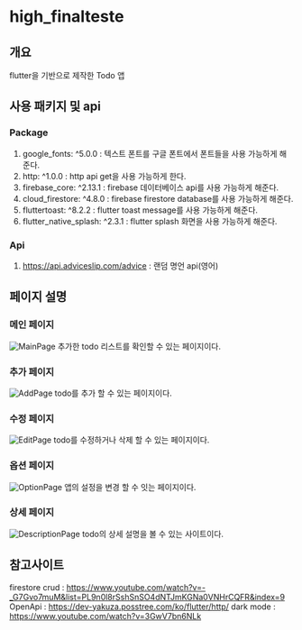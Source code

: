 # high_finalteste

## 개요

flutter을 기반으로 제작한 Todo 앱

## 사용 패키지 및 api

### Package

1. google_fonts: ^5.0.0 : 텍스트 폰트를 구글 폰트에서 폰트들을 사용 가능하게 해준다.
2. http: ^1.0.0 : http api get을 사용 가능하게 한다.
3. firebase_core: ^2.13.1 : firebase 데이터베이스 api를 사용 가능하게 해준다.
4. cloud_firestore: ^4.8.0 : firebase firestore database를 사용 가능하게 해준다.
5. fluttertoast: ^8.2.2 : flutter toast message를 사용 가능하게 해준다.
6. flutter_native_splash: ^2.3.1 : flutter splash 화면을 사용 가능하게 해준다.

### Api

1. https://api.adviceslip.com/advice : 랜덤 명언 api(영어)

## 페이지 설명

### 메인 페이지

![MainPage](./flutter_01.png)
추가한 todo 리스트를 확인할 수 있는 페이지이다.

### 추가 페이지

![AddPage](./flutter_02.png)
todo를 추가 할 수 있는 페이지이다.

### 수정 페이지

![EditPage](./flutter_03.png)
todo를 수정하거나 삭제 할 수 있는 페이지이다.

### 옵션 페이지

![OptionPage](./flutter_04.png)
앱의 설정을 변경 할 수 잇는 페이지이다.

### 상세 페이지

![DescriptionPage](./flutter_05.png)
todo의 상세 설명을 볼 수 있는 사이트이다.

## 참고사이트

firestore crud : https://www.youtube.com/watch?v=-_G7Gvo7muM&list=PL9n0l8rSshSnSO4dNTJmKGNa0VNHrCQFR&index=9
OpenApi : https://dev-yakuza.posstree.com/ko/flutter/http/
dark mode : https://www.youtube.com/watch?v=3GwV7bn6NLk
